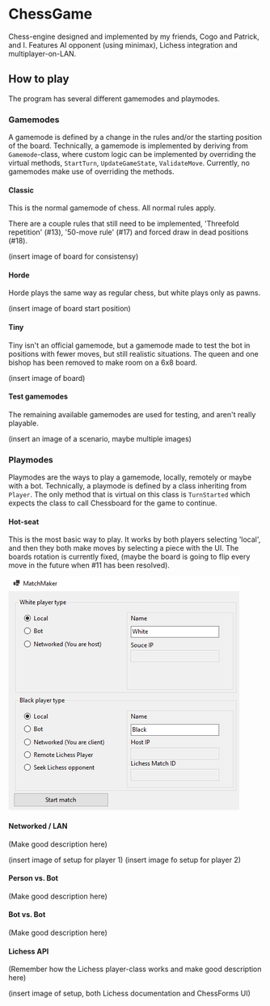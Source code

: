 # ChessGame
Chess-engine designed and implemented by my friends, Cogo and Patrick, and I. Features AI opponent (using minimax), Lichess integration and multiplayer-on-LAN.

## How to play
The program has several different gamemodes and playmodes.

### Gamemodes
A gamemode is defined by a change in the rules and/or the starting position of the board. Technically, a gamemode is implemented by deriving from `Gamemode`-class, where custom logic can be implemented by overriding the virtual methods, `StartTurn`, `UpdateGameState`, `ValidateMove`. Currently, no gamemodes make use of overriding the methods.

#### Classic
This is the normal gamemode of chess. All normal rules apply.

There are a couple rules that still need to be implemented, 'Threefold repetition' (#13), '50-move rule' (#17) and forced draw in dead positions (#18).

(insert image of board for consistensy)

#### Horde
Horde plays the same way as regular chess, but white plays only as pawns.

(insert image of board start position)

#### Tiny
Tiny isn't an official gamemode, but a gamemode made to test the bot in positions with fewer moves, but still realistic situations. The queen and one bishop has been removed to make room on a 6x8 board.

(insert image of board)

#### Test gamemodes
The remaining available gamemodes are used for testing, and aren't really playable.

(insert an image of a scenario, maybe multiple images)

### Playmodes
Playmodes are the ways to play a gamemode, locally, remotely or maybe with a bot. Technically, a playmode is defined by a class inheriting from `Player`. The only method that is virtual on this class is `TurnStarted` which expects the class to call Chessboard for the game to continue.

#### Hot-seat
This is the most basic way to play. It works by both players selecting 'local', and then they both make moves by selecting a piece with the UI. The boards rotation is currently fixed, (maybe the board is going to flip every move in the future when #11 has been resolved).

![Setup of hotseat playmode](Doc/playmode-setup-hotseat.png)

#### Networked / LAN
(Make good description here)

(insert image of setup for player 1)
(insert image fo setup for player 2)

#### Person vs. Bot
(Make good description here)

#### Bot vs. Bot
(Make good description here)

#### Lichess API
(Remember how the Lichess player-class works and make good description here)

(insert image of setup, both Lichess documentation and ChessForms UI)



